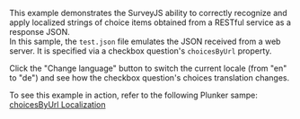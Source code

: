 This example demonstrates the SurveyJS ability to correctly recognize and apply localized strings of choice items obtained from a RESTful service as a response JSON.  
In this sample, the `test.json` file emulates the JSON received from a web server. It is specified via a checkbox question's `choicesByUrl` property.  

Click the "Change language" button to switch the current locale (from "en" to "de") and see how the checkbox question's choices translation changes.  

To see this example in action, refer to the following Plunker sampe: [choicesByUrl Localization](https://plnkr.co/edit/YFQCdVpqVyXtPAzY)